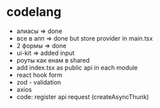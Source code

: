 # codelang

- алиасы => done
- все в апп => done but store provider in main.tsx
- 2 формы => done
- ui-kit => added input
- роуты как енам в shared
- add index.tsx as public api in each module
- react hook form
- zod - validation
- axios
- code: register api request (createAsyncThunk)
